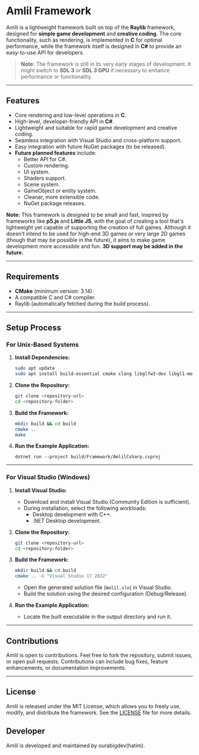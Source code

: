 # Amlil Framework

Amlil is a lightweight framework built on top of the **Raylib** framework, designed for **simple game development** and **creative coding**. The core functionality, such as rendering, is implemented in **C** for optimal performance, while the framework itself is designed in **C#** to provide an easy-to-use API for developers. 

> **Note:** The framework is still in its very early stages of development. It might switch to **SDL 3** or **SDL 3 GPU** if necessary to enhance performance or functionality.

---

## Features

- Core rendering and low-level operations in **C**.
- High-level, developer-friendly API in **C#**.
- Lightweight and suitable for rapid game development and creative coding.
- Seamless integration with Visual Studio and cross-platform support.
- Easy integration with future NuGet packages (to be released).
- **Future planned features** include:
  - Better API for C#.
  - Custom rendering.
  - UI system.
  - Shaders support.
  - Scene system.
  - GameObject or entity system.
  - Cleaner, more extensible code.
  - NuGet package releases.

**Note:** This framework is designed to be small and fast, inspired by frameworks like **p5.js** and **Little JS**, with the goal of creating a tool that's lightweight yet capable of supporting the creation of full games. Although it doesn't intend to be used for high-end 3D games or very large 2D games (though that may be possible in the future), it aims to make game development more accessible and fun. **3D support may be added in the future.**

---

## Requirements

- **CMake** (minimum version: 3.14).
- A compatible C and C# compiler.
- Raylib (automatically fetched during the build process).

---

## Setup Process

### For Unix-Based Systems

1. **Install Dependencies:**

   ```bash
   sudo apt update
   sudo apt install build-essential cmake clang libglfw3-dev libgl1-mesa-dev
   ```

2. **Clone the Repository:**

   ```bash
   git clone <repository-url>
   cd <repository-folder>
   ```

3. **Build the Framework:**

   ```bash
   mkdir build && cd build
   cmake ..
   make
   ```

4. **Run the Example Application:**

    ```
    dotnet run --project build/Framework/AmlilCsharp.csproj
    ```
---

### For Visual Studio (Windows)

1. **Install Visual Studio:**

   - Download and install Visual Studio (Community Edition is sufficient).
   - During installation, select the following workloads:
     - Desktop development with C++.
     - .NET Desktop development.

2. **Clone the Repository:**

   ```bash
   git clone <repository-url>
   cd <repository-folder>
   ```

3. **Build the Framework:**

   ```bash
   mkdir build && cd build
   cmake .. -G "Visual Studio 17 2022"
   ```

   - Open the generated solution file (`Amlil.sln`) in Visual Studio.
   - Build the solution using the desired configuration (Debug/Release).

4. **Run the Example Application:**

   - Locate the built executable in the output directory and run it.

---

## Contributions

Amlil is open to contributions. Feel free to fork the repository, submit issues, or open pull requests. Contributions can include bug fixes, feature enhancements, or documentation improvements.

---

## License

Amlil is released under the MIT License, which allows you to freely use, modify, and distribute the framework. See the [LICENSE](https://github.com/ourabigdev/Amlil/blob/master/LICENSE) file for more details.

## Developer
Amlil is developed and maintained by ourabigdev(hatim).


